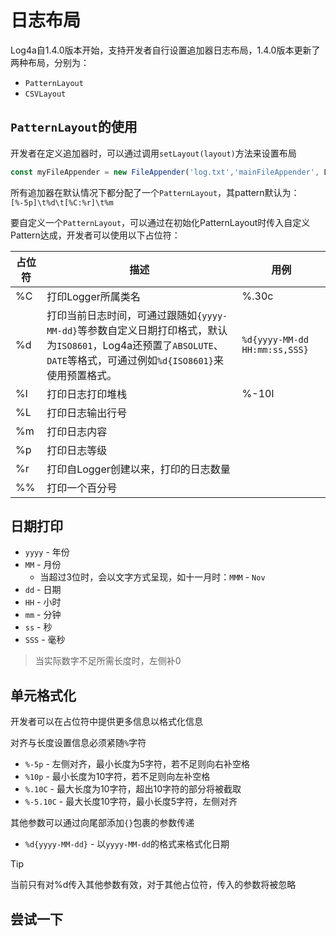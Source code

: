 <script setup>
import {defineAsyncComponent} from 'vue';
import {inBrowser} from 'vitepress';

const DemoEditor = inBrowser ? defineAsyncComponent(()=>import('../components/DemoEditor.vue')):()=>null;
</script>
# 日志布局 <Badge type="tip" text="1.4.0 +" />

Log4a自1.4.0版本开始，支持开发者自行设置追加器日志布局，1.4.0版本更新了两种布局，分别为：

- `PatternLayout`
- `CSVLayout`

## `PatternLayout`的使用

开发者在定义追加器时，可以通过调用`setLayout(layout)`方法来设置布局

```ts
const myFileAppender = new FileAppender('log.txt','mainFileAppender', Level.ALL).setLayout(new PatternLayout());
```

所有追加器在默认情况下都分配了一个`PatternLayout`，其pattern默认为：`[%-5p]\t%d\t[%C:%r]\t%m`

要自定义一个`PatternLayout`，可以通过在初始化PatternLayout时传入自定义Pattern达成，开发者可以使用以下占位符：

| 占位符 | 描述                                                                                                                                                                  | 用例                          |
| ------ | --------------------------------------------------------------------------------------------------------------------------------------------------------------------- | ----------------------------- |
| %C     | 打印Logger所属类名                                                                                                                                                    | %.30c                         |
| %d     | 打印当前日志时间，可通过跟随如`{yyyy-MM-dd}`等参数自定义日期打印格式，默认为`ISO8601`，Log4a还预置了`ABSOLUTE`、`DATE`等格式，可通过例如`%d{ISO8601}`来使用预置格式。 | `%d{yyyy-MM-dd HH:mm:ss,SSS}` |
| %l     | 打印日志打印堆栈                                                                                                                                                      | %-10l                         |
| %L     | 打印日志输出行号                                                                                                                                                      |                               |
| %m     | 打印日志内容                                                                                                                                                          |                               |
| %p     | 打印日志等级                                                                                                                                                          |                               |
| %r     | 打印自Logger创建以来，打印的日志数量                                                                                                                                  |                               |
| %%     | 打印一个百分号                                                                                                                                                        |                               |

## 日期打印

- `yyyy` - 年份
- `MM` - 月份
  - 当超过3位时，会以文字方式呈现，如十一月时：`MMM` - `Nov`
- `dd` - 日期
- `HH` - 小时
- `mm` - 分钟
- `ss` - 秒
- `SSS` - 毫秒

> 当实际数字不足所需长度时，左侧补0

## 单元格式化

开发者可以在占位符中提供更多信息以格式化信息

对齐与长度设置信息必须紧随`%`字符

- `%-5p` - 左侧对齐，最小长度为5字符，若不足则向右补空格
- `%10p` - 最小长度为10字符，若不足则向左补空格
- `%.10C` - 最大长度为10字符，超出10字符的部分将被截取
- `%-5.10C` - 最大长度10字符，最小长度5字符，左侧对齐

其他参数可以通过向尾部添加`{}`包裹的参数传递

- `%d{yyyy-MM-dd}` - 以`yyyy-MM-dd`的格式来格式化日期

> [!TIP]
> 当前只有对%d传入其他参数有效，对于其他占位符，传入的参数将被忽略

## 尝试一下

<DemoEditor code='const layout = new PatternLayout("%d{yyyy-MM-dd HH:mm:ss,SSS}\t%m");
const appender = new ConsoleAppender().setLayout(layout);
const logger = LogManager
                  .getLogger("Log4a")
                  .removeAppenderByType(AppenderTypeEnum.CONSOLE);
logger.addAppender(appender);
logger.info("Hello World!");' />